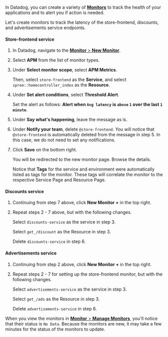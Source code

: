 In Datadog, you can create a variety of <a href="https://docs.datadoghq.com/monitors/" target="_datadog">**Monitors**</a> to track the health of your applications and to alert you if action is needed. 

Let's create monitors to track the latency of the store-frontend, discounts, and advertisements service endpoints.

#### Store-frontend service

1. In Datadog, navigate to the <a href="https://app.datadoghq.com/monitors#/create" target="_datadog">**Monitor** > **New Monitor**</a>.

2. Select **APM** from the list of monitor types.

3. Under **Select monitor scope**, select **APM Metrics**. <p>Then, select `store-frontend` as the **Service**, and select `spree::homecontroller_index` as the **Resource**.

4. Under **Set alert conditions**, select **Threshold Alert**. <p>Set the alert as follows: **Alert when `Avg latency` is `above` `1` over the last `1 minute`**.

5. Under **Say what's happening**, leave the message as is. 

6. Under **Notify your team**, delete `@store-frontend`. You will notice that `@store-frontend` is automatically deleted from the message in step 5. In this case, we do not need to set any notifications.

7. Click **Save** on the bottom right. <p> You will be redirected to the new monitor page. Browse the details. <p> Notice that **Tags** for the service and environment were automatically listed as tags for the monitor. These tags will correlate the monitor to the respective Service Page and Resource Page.

#### Discounts service

1. Continuing from step 7 above, click **New Monitor +** in the top right.

2. Repeat steps 2 - 7 above, but with the following changes. <p> Select `discounts-service` as the service in step 3. <p> Select `get_/discount` as the Resource in step 3. <p> Delete `discounts-service` in step 6.

#### Advertisements service

1. Continuing from step 2 above, click **New Monitor +** in the top right.

2. Repeat steps 2 - 7 for setting up the store-frontend monitor, but with the following changes. <p> Select `advertisements-service` as the service in step 3. <p> Select `get_/ads` as the Resource in step 3. <p> Delete `advertisements-service` in step 6.

When you view the monitors in <a href="https://app.datadoghq.com/monitors#/create" target="_datadog">**Monitor** > **Manage Monitors**</a>, you'll notice that their status is `No Data`. Because the monitors are new, it may take a few minutes for the status of the monitors to update. 